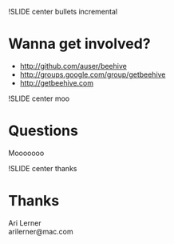 !SLIDE center bullets incremental
# Wanna get involved? #

 * http://github.com/auser/beehive
 * http://groups.google.com/group/getbeehive
 * http://getbeehive.com

!SLIDE center moo
# Questions #

<div class="right_footer">
	Mooooooo
</div>


!SLIDE center thanks
# Thanks #

<div class="right_footer">
	Ari Lerner<br />
	arilerner@mac.com
</div>
